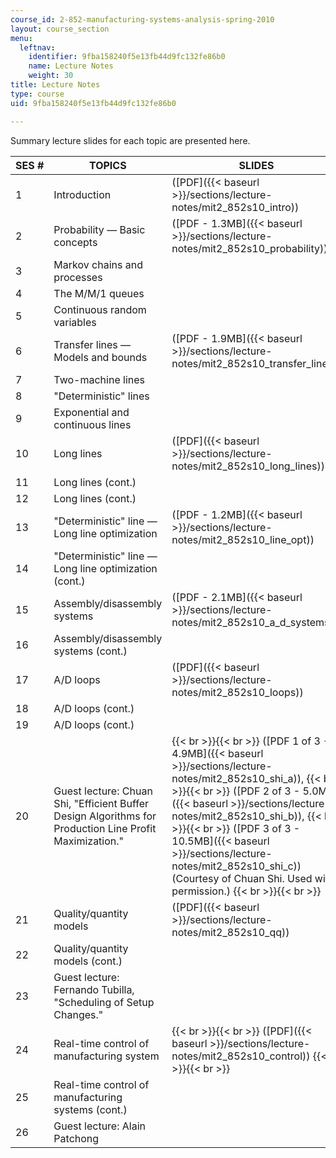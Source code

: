 ```yaml
---
course_id: 2-852-manufacturing-systems-analysis-spring-2010
layout: course_section
menu:
  leftnav:
    identifier: 9fba158240f5e13fb44d9fc132fe86b0
    name: Lecture Notes
    weight: 30
title: Lecture Notes
type: course
uid: 9fba158240f5e13fb44d9fc132fe86b0

---
```


Summary lecture slides for each topic are presented here.

| SES # | TOPICS | SLIDES |
| --- | --- | --- |
| 1 | Introduction | ([PDF]({{< baseurl >}}/sections/lecture-notes/mit2_852s10_intro)) |
| 2 | Probability — Basic concepts | ([PDF - 1.3MB]({{< baseurl >}}/sections/lecture-notes/mit2_852s10_probability)) |
| 3 | Markov chains and processes |
| 4 | The M/M/1 queues |
| 5 | Continuous random variables |
| 6 | Transfer lines — Models and bounds | ([PDF - 1.9MB]({{< baseurl >}}/sections/lecture-notes/mit2_852s10_transfer_lines)) |
| 7 | Two-machine lines |
| 8 | "Deterministic" lines |
| 9 | Exponential and continuous lines |
| 10 | Long lines | ([PDF]({{< baseurl >}}/sections/lecture-notes/mit2_852s10_long_lines)) |
| 11 | Long lines (cont.) |
| 12 | Long lines (cont.) |
| 13 | "Deterministic" line — Long line optimization | ([PDF - 1.2MB]({{< baseurl >}}/sections/lecture-notes/mit2_852s10_line_opt)) |
| 14 | "Deterministic" line — Long line optimization (cont.) |
| 15 | Assembly/disassembly systems | ([PDF - 2.1MB]({{< baseurl >}}/sections/lecture-notes/mit2_852s10_a_d_systems)) |
| 16 | Assembly/disassembly systems (cont.) |
| 17 | A/D loops | ([PDF]({{< baseurl >}}/sections/lecture-notes/mit2_852s10_loops)) |
| 18 | A/D loops (cont.) |
| 19 | A/D loops (cont.) |
| 20 | Guest lecture: Chuan Shi, "Efficient Buffer Design Algorithms for Production Line Profit Maximization." |  {{< br >}}{{< br >}} ([PDF 1 of 3 - 4.9MB]({{< baseurl >}}/sections/lecture-notes/mit2_852s10_shi_a)), {{< br >}}{{< br >}} ([PDF 2 of 3 - 5.0MB]({{< baseurl >}}/sections/lecture-notes/mit2_852s10_shi_b)), {{< br >}}{{< br >}} ([PDF 3 of 3 - 10.5MB]({{< baseurl >}}/sections/lecture-notes/mit2_852s10_shi_c)) (Courtesy of Chuan Shi. Used with permission.) {{< br >}}{{< br >}}  |
| 21 | Quality/quantity models | ([PDF]({{< baseurl >}}/sections/lecture-notes/mit2_852s10_qq)) |
| 22 | Quality/quantity models (cont.) |
| 23 | Guest lecture: Fernando Tubilla, "Scheduling of Setup Changes." | &nbsp; |
| 24 | Real-time control of manufacturing system |  {{< br >}}{{< br >}} ([PDF]({{< baseurl >}}/sections/lecture-notes/mit2_852s10_control)) {{< br >}}{{< br >}}  |
| 25 | Real-time control of manufacturing systems (cont.) |
| 26 | Guest lecture: Alain Patchong |
